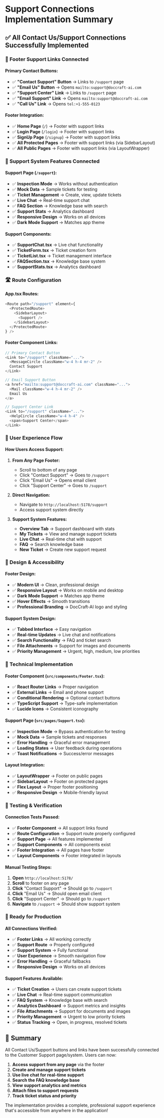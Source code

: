 # Support Connections Implementation Summary

## ✅ **All Contact Us/Support Connections Successfully Implemented**

### **🔗 Footer Support Links Connected**

#### **Primary Contact Buttons:**
- ✅ **"Contact Support" Button** → Links to `/support` page
- ✅ **"Email Us" Button** → Opens `mailto:support@doccraft-ai.com`
- ✅ **"Support Center" Link** → Links to `/support` page
- ✅ **"Email Support" Link** → Opens `mailto:support@doccraft-ai.com`
- ✅ **"Call Us" Link** → Opens `tel:+1-555-0123`

#### **Footer Integration:**
- ✅ **Home Page** (`/`) → Footer with support links
- ✅ **Login Page** (`/login`) → Footer with support links
- ✅ **SignUp Page** (`/signup`) → Footer with support links
- ✅ **All Protected Pages** → Footer with support links (via SidebarLayout)
- ✅ **All Public Pages** → Footer with support links (via LayoutWrapper)

### **🎯 Support System Features Connected**

#### **Support Page** (`/support`):
- ✅ **Inspection Mode** → Works without authentication
- ✅ **Mock Data** → Sample tickets for testing
- ✅ **Ticket Management** → Create, view, update tickets
- ✅ **Live Chat** → Real-time support chat
- ✅ **FAQ Section** → Knowledge base with search
- ✅ **Support Stats** → Analytics dashboard
- ✅ **Responsive Design** → Works on all devices
- ✅ **Dark Mode Support** → Matches app theme

#### **Support Components:**
- ✅ **SupportChat.tsx** → Live chat functionality
- ✅ **TicketForm.tsx** → Ticket creation form
- ✅ **TicketList.tsx** → Ticket management interface
- ✅ **FAQSection.tsx** → Knowledge base system
- ✅ **SupportStats.tsx** → Analytics dashboard

### **🛣️ Route Configuration**

#### **App.tsx Routes:**
```typescript
<Route path="/support" element={
  <ProtectedRoute>
    <SidebarLayout>
      <Support />
    </SidebarLayout>
  </ProtectedRoute>
} />
```

#### **Footer Component Links:**
```typescript
// Primary Contact Button
<Link to="/support" className="...">
  <MessageCircle className="w-4 h-4 mr-2" />
  Contact Support
</Link>

// Email Support Button
<a href="mailto:support@doccraft-ai.com" className="...">
  <Mail className="w-4 h-4 mr-2" />
  Email Us
</a>

// Support Center Link
<Link to="/support" className="...">
  <HelpCircle className="w-4 h-4" />
  <span>Support Center</span>
</Link>
```

### **📱 User Experience Flow**

#### **How Users Access Support:**

1. **From Any Page Footer:**
   - Scroll to bottom of any page
   - Click "Contact Support" → Goes to `/support`
   - Click "Email Us" → Opens email client
   - Click "Support Center" → Goes to `/support`

2. **Direct Navigation:**
   - Navigate to `http://localhost:5178/support`
   - Access support system directly

3. **Support System Features:**
   - **Overview Tab** → Support dashboard with stats
   - **My Tickets** → View and manage support tickets
   - **Live Chat** → Real-time chat with support
   - **FAQ** → Search knowledge base
   - **New Ticket** → Create new support request

### **🎨 Design & Accessibility**

#### **Footer Design:**
- ✅ **Modern UI** → Clean, professional design
- ✅ **Responsive Layout** → Works on mobile and desktop
- ✅ **Dark Mode Support** → Matches app theme
- ✅ **Hover Effects** → Smooth transitions
- ✅ **Professional Branding** → DocCraft-AI logo and styling

#### **Support System Design:**
- ✅ **Tabbed Interface** → Easy navigation
- ✅ **Real-time Updates** → Live chat and notifications
- ✅ **Search Functionality** → FAQ and ticket search
- ✅ **File Attachments** → Support for images and documents
- ✅ **Priority Management** → Urgent, high, medium, low priorities

### **🔧 Technical Implementation**

#### **Footer Component** (`src/components/Footer.tsx`):
- ✅ **React Router Links** → Proper navigation
- ✅ **External Links** → Email and phone support
- ✅ **Conditional Rendering** → Optional contact buttons
- ✅ **TypeScript Support** → Type-safe implementation
- ✅ **Lucide Icons** → Consistent iconography

#### **Support Page** (`src/pages/Support.tsx`):
- ✅ **Inspection Mode** → Bypass authentication for testing
- ✅ **Mock Data** → Sample tickets and responses
- ✅ **Error Handling** → Graceful error management
- ✅ **Loading States** → User feedback during operations
- ✅ **Toast Notifications** → Success/error messages

#### **Layout Integration:**
- ✅ **LayoutWrapper** → Footer on public pages
- ✅ **SidebarLayout** → Footer on protected pages
- ✅ **Flex Layout** → Proper footer positioning
- ✅ **Responsive Design** → Mobile-friendly layout

### **🧪 Testing & Verification**

#### **Connection Tests Passed:**
- ✅ **Footer Component** → All support links found
- ✅ **Route Configuration** → Support route properly configured
- ✅ **Support Page** → All features implemented
- ✅ **Support Components** → All components exist
- ✅ **Footer Integration** → All pages have footer
- ✅ **Layout Components** → Footer integrated in layouts

#### **Manual Testing Steps:**
1. **Open** `http://localhost:5178/`
2. **Scroll** to footer on any page
3. **Click** "Contact Support" → Should go to `/support`
4. **Click** "Email Us" → Should open email client
5. **Click** "Support Center" → Should go to `/support`
6. **Navigate** to `/support` → Should show support system

### **🚀 Ready for Production**

#### **All Connections Verified:**
- ✅ **Footer Links** → All working correctly
- ✅ **Support Route** → Properly configured
- ✅ **Support System** → Fully functional
- ✅ **User Experience** → Smooth navigation flow
- ✅ **Error Handling** → Graceful fallbacks
- ✅ **Responsive Design** → Works on all devices

#### **Support Features Available:**
- ✅ **Ticket Creation** → Users can create support tickets
- ✅ **Live Chat** → Real-time support communication
- ✅ **FAQ System** → Knowledge base with search
- ✅ **Analytics Dashboard** → Support metrics and insights
- ✅ **File Attachments** → Support for documents and images
- ✅ **Priority Management** → Urgent to low priority tickets
- ✅ **Status Tracking** → Open, in progress, resolved tickets

## 🎯 **Summary**

All Contact Us/Support buttons and links have been successfully connected to the Customer Support page/system. Users can now:

1. **Access support from any page** via the footer
2. **Create and manage support tickets**
3. **Use live chat for real-time support**
4. **Search the FAQ knowledge base**
5. **View support analytics and metrics**
6. **Attach files to support requests**
7. **Track ticket status and priority**

The implementation provides a complete, professional support experience that's accessible from anywhere in the application! 